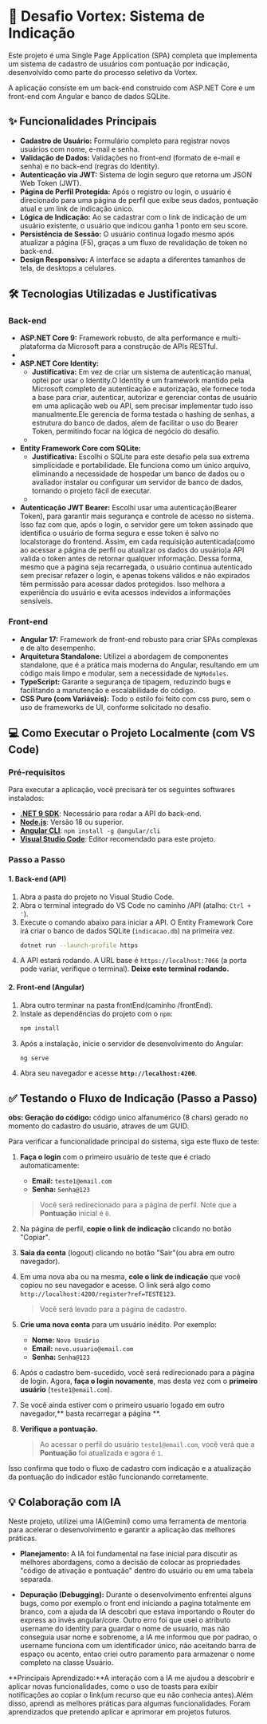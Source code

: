 # 🚀 Desafio Vortex: Sistema de Indicação

Este projeto é uma Single Page Application (SPA) completa que implementa um sistema de cadastro de usuários com pontuação por indicação, desenvolvido como parte do processo seletivo da Vortex.

A aplicação consiste em um back-end construído com ASP.NET Core e um front-end com Angular e banco de dados SQLite.

## ✨ Funcionalidades Principais

* **Cadastro de Usuário:** Formulário completo para registrar novos usuários com nome, e-mail e senha.
* **Validação de Dados:** Validações no front-end (formato de e-mail e senha) e no back-end (regras do Identity).
* **Autenticação via JWT:** Sistema de login seguro que retorna um JSON Web Token (JWT).
* **Página de Perfil Protegida:** Após o registro ou login, o usuário é direcionado para uma página de perfil que exibe seus dados, pontuação atual e um link de indicação único.
* **Lógica de Indicação:** Ao se cadastrar com o link de indicação de um usuário existente, o usuário que indicou ganha 1 ponto em seu score.
* **Persistência de Sessão:** O usuário continua logado mesmo após atualizar a página (F5), graças a um fluxo de revalidação de token no back-end.
* **Design Responsivo:** A interface se adapta a diferentes tamanhos de tela, de desktops a celulares.

## 🛠️ Tecnologias Utilizadas e Justificativas

### Back-end

* **ASP.NET Core 9:** Framework robusto, de alta performance e multi-plataforma da Microsoft para a construção de APIs RESTful.
* 
* **ASP.NET Core Identity:**
    * **Justificativa:** Em vez de criar um sistema de autenticação manual, optei por usar o Identity.O Identity é um framework mantido pela Microsoft completo de autenticação e autorização, ele fornece toda a base para criar, autenticar, autorizar e gerenciar contas de usuário em uma aplicação web ou API, sem precisar implementar tudo isso manualmente.Ele gerencia de forma testada o hashing de senhas, a estrutura do banco de dados, alem de facilitar o uso do Bearer Token, permitindo focar na lógica de negócio do desafio.
    * 
* **Entity Framework Core com SQLite:**
    * **Justificativa:** Escolhi o SQLite para este desafio pela sua extrema simplicidade e portabilidade. Ele funciona como um único arquivo, eliminando a necessidade de hospedar um banco de dados ou o avaliador instalar ou configurar um servidor de banco de dados, tornando o projeto fácil de executar.
    * 
* **Autenticação JWT Bearer:** Escolhi usar uma autenticação(Bearer Token), para garantir mais segurança e controle de acesso no sistema. Isso faz com que, após o login, o servidor gere um token assinado que identifica o usuário de forma segura e esse token é salvo no localstorage do frontend. Assim, em cada requisição autenticada(como ao acessar a página de perfil ou atualizar os dados do usuário)a API valida o token antes de retornar qualquer informação. Dessa forma, mesmo que a página seja recarregada, o usuário continua autenticado sem precisar refazer o login, e apenas tokens válidos e não expirados têm permissão para acessar dados protegidos. Isso melhora a experiência do usuário e evita acessos indevidos a informações sensíveis.

### Front-end

* **Angular 17:** Framework de front-end robusto para criar SPAs complexas e de alto desempenho.
* **Arquitetura Standalone:** Utilizei a abordagem de componentes standalone, que é a prática mais moderna do Angular, resultando em um código mais limpo e modular, sem a necessidade de `NgModules`.
* **TypeScript:** Garante a segurança de tipagem, reduzindo bugs e facilitando a manutenção e escalabilidade do código.
* **CSS Puro (com Variáveis):** Todo o estilo foi feito com css puro, sem o uso de frameworks de UI, conforme solicitado no desafio.

## 💻 Como Executar o Projeto Localmente (com VS Code)

### Pré-requisitos

Para executar a aplicação, você precisará ter os seguintes softwares instalados:

* **[.NET 9 SDK](https://dotnet.microsoft.com/download/dotnet/9.0)**: Necessário para rodar a API do back-end.
* **[Node.js](https://nodejs.org/)**: Versão 18 ou superior.
* **[Angular CLI](https://angular.dev/cli)**: `npm install -g @angular/cli`
* **[Visual Studio Code](https://code.visualstudio.com/)**: Editor recomendado para este projeto.

### Passo a Passo

#### 1. Back-end (API)

1.  Abra a pasta do projeto no Visual Studio Code.
2.  Abra o terminal integrado do VS Code no caminho /API (atalho: `Ctrl + '`).
3.  Execute o comando abaixo para iniciar a API. O Entity Framework Core irá criar o banco de dados SQLite (`indicacao.db`) na primeira vez.
    ```bash
    dotnet run --launch-profile https
    ```
4.  A API estará rodando. A URL base é `https://localhost:7066` (a porta pode variar, verifique o terminal). **Deixe este terminal rodando.**

#### 2. Front-end (Angular)

1.  Abra outro terminar na pasta frontEnd(caminho /frontEnd).
4.  Instale as dependências do projeto com o `npm`:
    ```bash
    npm install
    ```
5.  Após a instalação, inicie o servidor de desenvolvimento do Angular:
    ```bash
    ng serve
    ```
6.  Abra seu navegador e acesse **`http://localhost:4200`**.


## ✅ Testando o Fluxo de Indicação (Passo a Passo)

**obs: Geração do código:** código único alfanumérico (8 chars) gerado no momento do cadastro do usuário, atraves de um GUID.

Para verificar a funcionalidade principal do sistema, siga este fluxo de teste:

1.  **Faça o login** com o primeiro usuário de teste que é criado automaticamente:
    * **Email:** `teste1@email.com`
    * **Senha:** `Senha@123`

    > Você será redirecionado para a página de perfil. Note que a **Pontuação** inicial é `0`.

2.  Na página de perfil, **copie o link de indicação** clicando no botão "Copiar".

3.  **Saia da conta** (logout) clicando no botão "Sair"(ou abra em outro navegador).

4.  Em uma nova aba ou na mesma, **cole o link de indicação** que você copiou no seu navegador e acesse. O link será algo como `http://localhost:4200/register?ref=TESTE123`.

    > Você será levado para a página de cadastro.

5.  **Crie uma nova conta** para um usuário inédito. Por exemplo:
    * **Nome:** `Novo Usuário`
    * **Email:** `novo.usuario@email.com`
    * **Senha:** `Senha@123`

6.  Após o cadastro bem-sucedido, você será redirecionado para a página de login. Agora, **faça o login novamente**, mas desta vez com o **primeiro usuário** (`teste1@email.com`).

7. Se você ainda estiver com o primeiro usuario logado em outro navegador,** basta recarregar a página **.

8.  **Verifique a pontuação.**
    > Ao acessar o perfil do usuário `teste1@email.com`, você verá que a **Pontuação** foi atualizada e agora é `1`.

Isso confirma que todo o fluxo de cadastro com indicação e a atualização da pontuação do indicador estão funcionando corretamente.

## 💡 Colaboração com IA

Neste projeto, utilizei uma IA(Gemini) como uma ferramenta de mentoria para acelerar o desenvolvimento e garantir a aplicação das melhores práticas.

* **Planejamento:** A IA foi fundamental na fase inicial para discutir as melhores abordagens, como a decisão de colocar as propriedades "código de ativação e pontuação" dentro do usuário ou em uma tabela separada.

* **Depuração (Debugging):** Durante o desenvolvimento enfrentei alguns bugs, como por exemplo o front end iniciando a pagina totalmente em branco, com a ajuda da IA descobri que estava importando o Router do express ao invés angular/core. Outro erro foi que usei o atributo username do identity para guardar o nome de usuario, mas não conseguia usar nome e sobrenome, a IA me informou que por padrao, o username funciona com um identificador único, não aceitando barra de espaço ou acento, entao criei outro paramento para armazenar o nome completo na classe Usuário.

**Principais Aprendizado:**A interação com a IA me ajudou a descobrir e aplicar novas funcionalidades, como o uso de toasts para exibir notificações ao copiar o link(um recurso que eu não conhecia antes).Além disso, aprendi as melhores práticas para algumas funcionalidades. Foram aprendizados que pretendo aplicar e aprimorar em projetos futuros.
